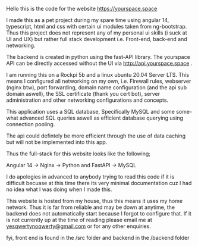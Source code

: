 Hello this is the code for the website https://yourspace.space

I made this as a pet project during my spare time using angular 14, typescript, html and css with certain ui modules taken from ng-bootstrap. 
Thus this project does not represent any of my personal ui skills (i suck at UI and UX) but rather full stack development i.e. Front-end, back-end and networking.

The backend is created in python using the fast-API library. The yourspace API can be directly accessed without the UI via http://api.yourspace.space .

I am running this on a Rockpi 5b and a linux ubuntu 20.04 Server LTS. This means I configured all networking on my own, i.e. Firewall rules, webserver (nginx btw),
port forwarding, domain name configuration (and the api sub domain aswell), the SSL certificate (thank you cert bot), server administration and other networking configurations and concepts.

This application uses a SQL database, Specifically MySQL and some some-what advanced SQL queries aswell as efficient database querying using connection pooling.

The api could defintely be more efficient through the use of data caching but will not be implemented into this app.

Thus the full-stack for this website looks like the following;

Angular 14 -> Nginx -> Python and FastAPI -> MySQL

I do apologies in advanced to anybody trying to read this code if it is difficult becuase at this time there its very minimal documentation cuz I had no idea what I was doing when I made this.

This website is hosted from my house, thus this means it uses my home network. Thus it is far from reliable and may be down at anytime, the backend does not automatically start because I forgot to configure that.
If it is not currently up at the time of reading please email me at yesqwertynoqwerty@gmail.com or for any other enquiries.

fyi, front end is found in the /src folder and backend in the /backend folder
